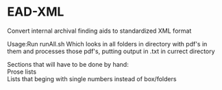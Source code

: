 # EAD-XML
Convert internal archival finding aids to standardized XML format

Usage:Run
runAll.sh
Which looks in all folders in directory with pdf's in them and processes those pdf's, putting output in <folder name>.txt in currect directory
<br>

Sections that will have to be done by hand:<br>
Prose lists<br>
Lists that beging with single numbers instead of box/folders
